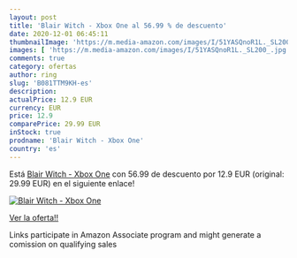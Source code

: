 ```yaml
---
layout: post
title: 'Blair Witch - Xbox One al 56.99 % de descuento'
date: 2020-12-01 06:45:11
thumbnailImage: 'https://m.media-amazon.com/images/I/51YASQnoR1L._SL200_.jpg'
images: [ 'https://m.media-amazon.com/images/I/51YASQnoR1L._SL200_.jpg' ]
comments: true
category: ofertas
author: ring
slug: 'B081TTM9KH-es'
description:
actualPrice: 12.9 EUR
currency: EUR
price: 12.9
comparePrice: 29.99 EUR
inStock: true
prodname: 'Blair Witch - Xbox One'
country: 'es'
---
```


Está [Blair Witch - Xbox One](https://www.amazon.es/dp/B081TTM9KH/?tag=tolees-21) con 56.99 de descuento por 12.9 EUR (original: 29.99 EUR) en el siguiente enlace!

[![Blair Witch - Xbox One](https://m.media-amazon.com/images/I/51YASQnoR1L._SL200_.jpg)](https://www.amazon.es/dp/B081TTM9KH/?tag=tolees-21)

[Ver la oferta!!](https://www.amazon.es/dp/B081TTM9KH/?tag=tolees-21)

Links participate in Amazon Associate program and might generate a comission on qualifying sales


